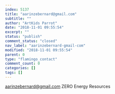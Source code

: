 ```yaml
---
index: 5137
title: "aarinzebernard@gmail.com"
subtitle: ""
author: "ArtKids Parrot"
date: "2018-11-01 09:55:54"
excerpt: ""
status: "publish"
comment_status: "closed"
nav_label: "aarinzebernard-gmail-com"
modified: "2018-11-01 09:55:54"
parent: 0
type: "flamingo_contact"
comment_count: 0
categories: []
tags: []
---
```


aarinzebernard@gmail.com
ZERO Energy Resources